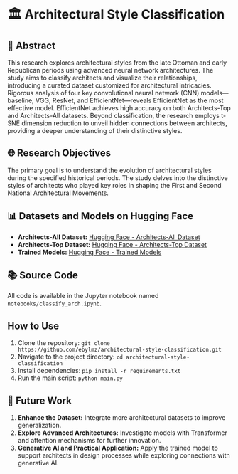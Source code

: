 # 🏛️ Architectural Style Classification

## 📄 Abstract

This research explores architectural styles from the late Ottoman and early Republican periods using advanced neural network architectures. The study aims to classify architects and visualize their relationships, introducing a curated dataset customized for architectural intricacies. Rigorous analysis of four key convolutional neural network (CNN) models—baseline, VGG, ResNet, and EfficientNet—reveals EfficientNet as the most effective model. EfficientNet achieves high accuracy on both Architects-Top and Architects-All datasets. Beyond classification, the research employs t-SNE dimension reduction to unveil hidden connections between architects, providing a deeper understanding of their distinctive styles.

## 🌐 Research Objectives
The primary goal is to understand the evolution of architectural styles during the specified historical periods. The study delves into the distinctive styles of architects who played key roles in shaping the First and Second National Architectural Movements.

## 📊 Datasets and Models on Hugging Face
- **Architects-All Dataset:** [Hugging Face - Architects-All Dataset](https://huggingface.co/datasets/ebylmz/architects)
- **Architects-Top Dataset:** [Hugging Face - Architects-Top Dataset](https://huggingface.co/datasets/ebylmz/architects-top)
- **Trained Models:** [Hugging Face - Trained Models](https://huggingface.co/ebylmz/architects-models)

## 📚 Source Code
All code is available in the Jupyter notebook named `notebooks/classify_arch.ipynb`.

## How to Use
1. Clone the repository: `git clone https://github.com/ebylmz/architectural-style-classification.git`
2. Navigate to the project directory: `cd architectural-style-classification`
3. Install dependencies: `pip install -r requirements.txt`
4. Run the main script: `python main.py`

## 🔮 Future Work
1. **Enhance the Dataset:** Integrate more architectural datasets to improve generalization.
2. **Explore Advanced Architectures:** Investigate models with Transformer and attention mechanisms for further innovation.
3. **Generative AI and Practical Application:** Apply the trained model to support architects in design processes while exploring connections with generative AI.
